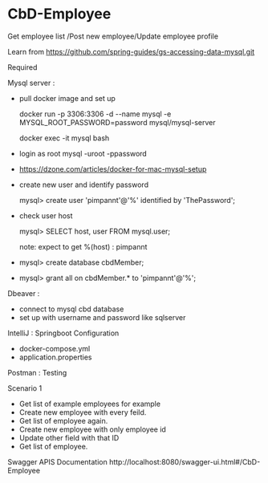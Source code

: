 # CbD-Employee
Get employee list /Post new employee/Update employee profile

Learn from https://github.com/spring-guides/gs-accessing-data-mysql.git

Required

Mysql server : 
- pull docker image and set up
   
   docker run -p 3306:3306 -d --name mysql -e MYSQL_ROOT_PASSWORD=password mysql/mysql-server
   
   docker exec -it mysql bash
- login as root
   mysql -uroot -ppassword 
- https://dzone.com/articles/docker-for-mac-mysql-setup
- create new user and identify password

  mysql> create user 'pimpannt'@'%' identified by 'ThePassword';
  
- check user host 
  
  mysql> SELECT host, user FROM mysql.user;
  
  note: expect to get %(host) : pimpannt
  
- mysql> create database cbdMember;
- mysql> grant all on cbdMember.* to 'pimpannt'@'%';

Dbeaver :
- connect to mysql cbd database
- set up with  username and password like sqlserver

IntelliJ :
Springboot Configuration
- docker-compose.yml
- application.properties

Postman :
Testing

Scenario 1 
- Get list of example employees for example
- Create new employee with every feild.
- Get list of employee again.
- Create new employee with only employee id
- Update other field with that ID
- Get list of employee.
   
Swagger APIS Documentation
http://localhost:8080/swagger-ui.html#/CbD-Employee
